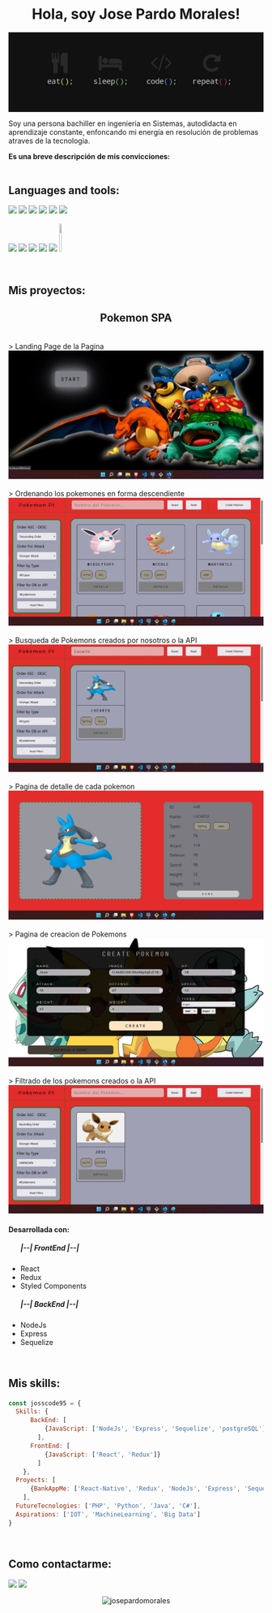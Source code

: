 <h1 align="center">Hola, soy Jose Pardo Morales! </h1>
<img align="center" src="img/coding.jpg">

<br>

<div>
  <p>
    Soy una persona bachiller en ingenieria en Sistemas, autodidacta en aprendizaje constante, enfoncando mi energía en resolución de problemas atraves de la tecnologia. 
  </p>
  <strong>Es una breve descripción de mis convicciones:</strong>
</div>

<br>

## Languages and tools:

<p>
  <code><img width="8%" src="https://www.vectorlogo.zone/logos/w3_html5/w3_html5-icon.svg"></code>
  <code><img width="10%" src="https://www.vectorlogo.zone/logos/w3_css/w3_css-official.svg"></code>
  <code><img width="9%" src="https://www.vectorlogo.zone/logos/javascript/javascript-icon.svg"></code>
  <code><img width="8.5%" src="https://www.vectorlogo.zone/logos/git-scm/git-scm-icon.svg"></code>
  <code><img width="9%" src="https://www.vectorlogo.zone/logos/reactjs/reactjs-icon.svg"></code>
  <code><img width="9%" src="https://www.vectorlogo.zone/logos/sass-lang/sass-lang-icon.svg"></code>
  <br>
  <br>
  <code><img width="9%" src="https://www.vectorlogo.zone/logos/expressjs/expressjs-icon.svg"></code>
  <code><img width="9%" src="https://www.vectorlogo.zone/logos/postgresql/postgresql-vertical.svg"></code>
  <code><img width="9%" src="https://www.vectorlogo.zone/logos/nodejs/nodejs-icon.svg"></code>
  <code><img width="9%" src="https://www.vectorlogo.zone/logos/typescriptlang/typescriptlang-icon.svg"></code>
  <code><img width="9%" src="https://www.vectorlogo.zone/logos/sequelizejs/sequelizejs-icon.svg"></code>
  <code><img width="10%" height="55" src="https://cdn.worldvectorlogo.com/logos/redux.svg"></code>
</p>

<br>

## Mis proyectos:

<h2 align="center">Pokemon SPA</h2>
<p>
  <br>
  > Landing Page de la Pagina
  <a><img src="img/landing.jpg"></a>
  <br>
  <br>
  > Ordenando los pokemones en forma descendiente 
  <a><img src="img/order.jpg"></a>
  <br>
  <br>
  > Busqueda de Pokemons creados por nosotros o la API 
  <a><img src="img/search.jpg"></a>
  <br>
  <br>
  > Pagina de detalle de cada pokemon
  <a><img src="img/detail.jpg"></a>
  <br>
  <br>
  > Pagina de creacion de Pokemons
  <a><img src="img/create.jpg"></a>
  <br>
  <br>
  > Filtrado de los pokemons creados o la API
  <a><img src="img/filter.jpg"></a>
</p>

<h4> Desarrollada con: </h4>
<ul>
  <h5>|--| FrontEnd |--|</h5>
    <li>React</li>
    <li>Redux</li>
    <li>Styled Components</li>
  <h5>|--| BackEnd |--|</h5>
    <li>NodeJs</li>
    <li>Express</li>
    <li>Sequelize</li>
</ul>

<br>

## Mis skills:

```js
const josscode95 = {
  Skills: {
      BackEnd: [
          {JavaScript: ['NodeJs', 'Express', 'Sequelize', 'postgreSQL']}
        ],
      FrontEnd: [
          {JavaScript: ['React', 'Redux']}
        ]
    },
  Proyects: [
      {BankAppMe: ['React-Native', 'Redux', 'NodeJs', 'Express', 'Sequelize', 'Passport']}
    ],
  FutureTecnologies: ['PHP', 'Python', 'Java', 'C#'],
  Aspirations: ['IOT', 'MachineLearning', 'Big Data']
}
```

<br>

## Como contactarme:

<span>
  <a href="https://www.linkedin.com/in/josspm26/" target="_blank"><img width="8%" src="https://www.vectorlogo.zone/logos/linkedin/linkedin-tile.svg"></a>
  <a href="mailto:josmar.pm19@gmail.com" target="_blank"><img width="8%" src="https://www.vectorlogo.zone/logos/gmail/gmail-icon.svg"></a>
</span>

<p align="center"><img src="https://github-readme-stats.vercel.app/api/top-langs?username=josscode95&show_icons=true&locale=en&layout=compact" alt="josepardomorales" /></p>
